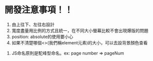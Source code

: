 <h1>開發注意事項！！</h1>
<ol>
    <li>由上往下、左往右設計</li>
    <li>寬度盡量用比例的方式且統一，在不同大小螢幕比較不會出現爆版的問題</li>
    <li>position: absolute的使用要小心</li>
    <li>如果不清楚哪個<>(我們稱element元素)的大小，可以去設背景顏色查看</li>
</ol>
<ol>
    <li>JS命名原則是駝峰型命名。ex: page number => pageNum</li>
</ol>